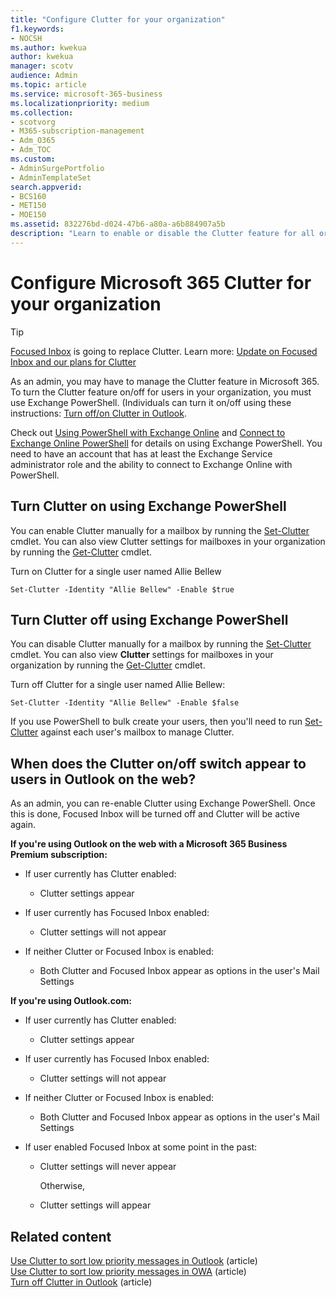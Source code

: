 ```yaml
---
title: "Configure Clutter for your organization"
f1.keywords:
- NOCSH
ms.author: kwekua
author: kwekua
manager: scotv
audience: Admin
ms.topic: article
ms.service: microsoft-365-business
ms.localizationpriority: medium
ms.collection:
- scotvorg 
- M365-subscription-management 
- Adm_O365
- Adm_TOC
ms.custom: 
- AdminSurgePortfolio
- AdminTemplateSet
search.appverid:
- BCS160
- MET150
- MOE150
ms.assetid: 832276bd-d024-47b6-a80a-a6b884907a5b
description: "Learn to enable or disable the Clutter feature for all or specific users in your organization, using Exchange PowerShell. "
---
```


# Configure Microsoft 365 Clutter for your organization

> [!TIP]
> [Focused Inbox](../setup/configure-focused-inbox.md) is going to replace Clutter. Learn more: [Update on Focused Inbox and our plans for Clutter](https://techcommunity.microsoft.com/t5/Outlook-Blog/Update-on-Focused-Inbox-and-our-plans-for-Clutter/ba-p/136448)
  
As an admin, you may have to manage the Clutter feature in Microsoft 365. To turn the Clutter feature on/off for users in your organization, you must use Exchange PowerShell. (Individuals can turn it on/off using these instructions: [Turn off/on Clutter in Outlook](https://support.microsoft.com/office/a9c72a77-1bc4-40e6-ba6d-103c1d1aba4c).
  
Check out [Using PowerShell with Exchange Online](/powershell/exchange/exchange-online-powershell) and [Connect to Exchange Online PowerShell](/powershell/exchange/connect-to-exchange-online-powershell) for details on using Exchange PowerShell. You need to have an account that has at least the Exchange Service administrator role and the ability to connect to Exchange Online with PowerShell. 
  
## Turn Clutter on using Exchange PowerShell

You can enable Clutter manually for a mailbox by running the [Set-Clutter](/powershell/module/exchange/set-clutter) cmdlet. You can also view Clutter settings for mailboxes in your organization by running the [Get-Clutter](/powershell/module/exchange/get-clutter) cmdlet. 
  
Turn on Clutter for a single user named Allie Bellew
    
`Set-Clutter -Identity "Allie Bellew" -Enable $true`


## Turn Clutter off using Exchange PowerShell

You can disable Clutter manually for a mailbox by running the [Set-Clutter](/powershell/module/exchange/set-clutter) cmdlet. You can also view **Clutter** settings for mailboxes in your organization by running the [Get-Clutter](/powershell/module/exchange/get-clutter) cmdlet. 
  
Turn off Clutter for a single user named Allie Bellew:
    
`Set-Clutter -Identity "Allie Bellew" -Enable $false`

If you use PowerShell to bulk create your users, then you'll need to run [Set-Clutter](/powershell/module/exchange/set-clutter) against each user's mailbox to manage Clutter. 
  
## When does the Clutter on/off switch appear to users in Outlook on the web?
<a name="bkmk_onoff"> </a>

As an admin, you can re-enable Clutter using Exchange PowerShell. Once this is done, Focused Inbox will be turned off and Clutter will be active again. 
  
 **If you're using Outlook on the web with a Microsoft 365 Business Premium subscription:**
  
- If user currently has Clutter enabled: 
    
  - Clutter settings appear
    
- If user currently has Focused Inbox enabled: 
    
  - Clutter settings will not appear
    
- If neither Clutter or Focused Inbox is enabled: 
    
  - Both Clutter and Focused Inbox appear as options in the user's Mail Settings
    
 **If you're using Outlook.com:**
  
- If user currently has Clutter enabled: 
    
  - Clutter settings appear
    
- If user currently has Focused Inbox enabled: 
    
  - Clutter settings will not appear
    
- If neither Clutter or Focused Inbox is enabled: 
    
  - Both Clutter and Focused Inbox appear as options in the user's Mail Settings
    
- If user enabled Focused Inbox at some point in the past:
    
  - Clutter settings will never appear
    
    Otherwise, 
    
  - Clutter settings will appear
    
## Related content

[Use Clutter to sort low priority messages in Outlook](https://support.microsoft.com/office/7b50c5db-7704-4e55-8a1b-dfc7bf1eafa0) (article)\
[Use Clutter to sort low priority messages in OWA](https://support.microsoft.com/office/fe4d64ca-bf73-48f1-91b4-9a659e008bce) (article)\
[Turn off Clutter in Outlook](https://support.microsoft.com/office/a9c72a77-1bc4-40e6-ba6d-103c1d1aba4c) (article)
